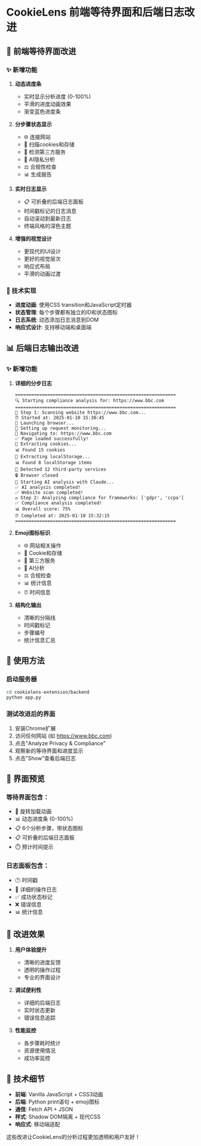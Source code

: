 # CookieLens 前端等待界面和后端日志改进

## 🎨 前端等待界面改进

### ✨ 新增功能

1. **动态进度条**
   - 实时显示分析进度 (0-100%)
   - 平滑的进度动画效果
   - 渐变蓝色进度条

2. **分步骤状态显示**
   - 🌐 连接网站
   - 🍪 扫描cookies和存储
   - 🔗 检测第三方服务
   - 🤖 AI隐私分析
   - ⚖️ 合规性检查
   - 📊 生成报告

3. **实时日志显示**
   - 📋 可折叠的后端日志面板
   - 时间戳标记的日志消息
   - 自动滚动到最新日志
   - 终端风格的深色主题

4. **增强的视觉设计**
   - 更现代的UI设计
   - 更好的视觉层次
   - 响应式布局
   - 平滑的动画过渡

### 🔧 技术实现

- **进度动画**: 使用CSS transition和JavaScript定时器
- **状态管理**: 每个步骤都有独立的ID和状态图标
- **日志系统**: 动态添加日志消息到DOM
- **响应式设计**: 支持移动端和桌面端

## 📊 后端日志输出改进

### ✨ 新增功能

1. **详细的分步日志**
   ```
   ============================================================
   🔍 Starting compliance analysis for: https://www.bbc.com
   ============================================================
   📡 Step 1: Scanning website https://www.bbc.com...
   ⏰ Started at: 2025-01-10 15:30:45
   🚀 Launching browser...
   📡 Setting up request monitoring...
   🔗 Navigating to: https://www.bbc.com
   ✅ Page loaded successfully!
   🍪 Extracting cookies...
   📊 Found 15 cookies
   💾 Extracting localStorage...
   📊 Found 8 localStorage items
   🔗 Detected 12 third-party services
   🔒 Browser closed
   🤖 Starting AI analysis with Claude...
   ✅ AI analysis completed!
   ✅ Website scan completed!
   ⚖️ Step 2: Analyzing compliance for frameworks: ['gdpr', 'ccpa']
   ✅ Compliance analysis completed!
   📊 Overall score: 75%
   ⏰ Completed at: 2025-01-10 15:32:15
   ============================================================
   ```

2. **Emoji图标标识**
   - 🌐 网站相关操作
   - 🍪 Cookie和存储
   - 🔗 第三方服务
   - 🤖 AI分析
   - ⚖️ 合规检查
   - 📊 统计信息
   - ⏰ 时间信息

3. **结构化输出**
   - 清晰的分隔线
   - 时间戳标记
   - 步骤编号
   - 统计信息汇总

## 🚀 使用方法

### 启动服务器
```bash
cd cookielens-extension/backend
python app.py
```

### 测试改进后的界面
1. 安装Chrome扩展
2. 访问任何网站 (如 https://www.bbc.com)
3. 点击"Analyze Privacy & Compliance"
4. 观察新的等待界面和进度显示
5. 点击"Show"查看后端日志

## 📱 界面预览

### 等待界面包含：
- 🔄 旋转加载动画
- 📊 动态进度条 (0-100%)
- 📋 6个分析步骤，带状态图标
- 📋 可折叠的后端日志面板
- ⏱️ 预计时间提示

### 日志面板包含：
- 🕐 时间戳
- 📝 详细的操作日志
- ✅ 成功状态标记
- ❌ 错误信息
- 📊 统计信息

## 🎯 改进效果

1. **用户体验提升**
   - 清晰的进度反馈
   - 透明的操作过程
   - 专业的界面设计

2. **调试便利性**
   - 详细的后端日志
   - 实时状态更新
   - 错误信息追踪

3. **性能监控**
   - 各步骤耗时统计
   - 资源使用情况
   - 成功率监控

## 🔧 技术细节

- **前端**: Vanilla JavaScript + CSS3动画
- **后端**: Python print语句 + emoji图标
- **通信**: Fetch API + JSON
- **样式**: Shadow DOM隔离 + 现代CSS
- **响应式**: 移动端适配

这些改进让CookieLens的分析过程更加透明和用户友好！

